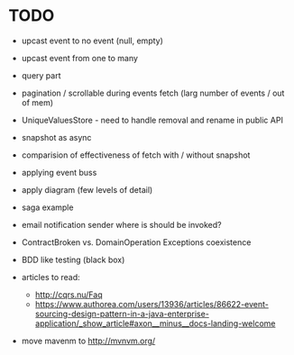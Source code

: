 # TODO

* upcast event to no event (null, empty)
* upcast event from one to many
    
    
* query part

* pagination / scrollable during events fetch (larg number of events / out of mem)
* UniqueValuesStore - need to handle removal and rename in public API
* snapshot as async
* comparision of effectiveness of fetch with / without snapshot
* applying event buss 
* apply diagram (few levels of detail)
* saga example
* email notification sender where is should be invoked?
* ContractBroken vs. DomainOperation Exceptions coexistence 
* BDD like testing (black box)

* articles to read:
    * http://cqrs.nu/Faq
    * https://www.authorea.com/users/13936/articles/86622-event-sourcing-design-pattern-in-a-java-enterprise-application/_show_article#axon__minus__docs-landing-welcome

* move mavenm to http://mvnvm.org/
